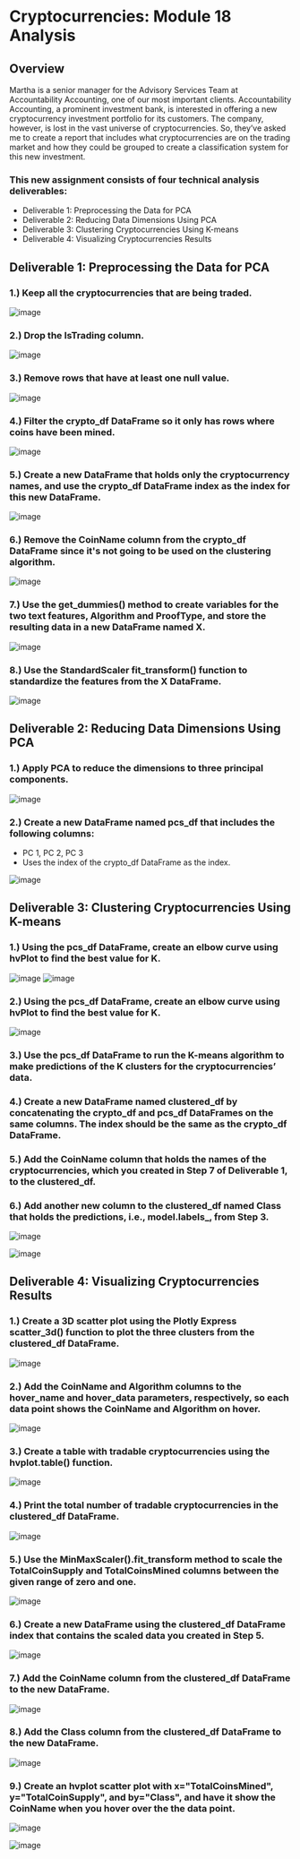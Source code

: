# Cryptocurrencies: Module 18 Analysis

## Overview
Martha is a senior manager for the Advisory Services Team at Accountability Accounting, one of our most important clients. Accountability Accounting, a prominent investment bank, is interested in offering a new cryptocurrency investment portfolio for its customers. The company, however, is lost in the vast universe of cryptocurrencies. So, they’ve asked me to create a report that includes what cryptocurrencies are on the trading market and how they could be grouped to create a classification system for this new investment.

### This new assignment consists of four technical analysis deliverables:
* Deliverable 1: Preprocessing the Data for PCA
* Deliverable 2: Reducing Data Dimensions Using PCA
* Deliverable 3: Clustering Cryptocurrencies Using K-means
* Deliverable 4: Visualizing Cryptocurrencies Results

## Deliverable 1: Preprocessing the Data for PCA

### 1.) Keep all the cryptocurrencies that are being traded.

![image](https://user-images.githubusercontent.com/87340105/155916194-4c4e8881-f2be-4f51-b81c-7fc70cda7c29.png)

### 2.) Drop the IsTrading column.

![image](https://user-images.githubusercontent.com/87340105/155916288-75c08e35-fe8d-41eb-86f6-8b8c32c74be8.png)

### 3.) Remove rows that have at least one null value.

![image](https://user-images.githubusercontent.com/87340105/155916259-ac6db97d-d916-48b6-81a4-e2a8ae07a551.png)

### 4.) Filter the crypto_df DataFrame so it only has rows where coins have been mined.

![image](https://user-images.githubusercontent.com/87340105/155916354-967df177-64ce-4dab-82e6-80fc67af95da.png)

### 5.) Create a new DataFrame that holds only the cryptocurrency names, and use the crypto_df DataFrame index as the index for this new DataFrame.

![image](https://user-images.githubusercontent.com/87340105/155916375-b2c44097-28c4-4822-9cc9-bb9386422265.png)

### 6.) Remove the CoinName column from the crypto_df DataFrame since it's not going to be used on the clustering algorithm.

![image](https://user-images.githubusercontent.com/87340105/155916405-5ffe2b08-60c2-42de-b02e-fa95a59518ab.png)

### 7.) Use the get_dummies() method to create variables for the two text features, Algorithm and ProofType, and store the resulting data in a new DataFrame named X.

![image](https://user-images.githubusercontent.com/87340105/155916698-865d3a76-dc56-4524-861c-7860d06467cb.png)

### 8.) Use the StandardScaler fit_transform() function to standardize the features from the X DataFrame.

![image](https://user-images.githubusercontent.com/87340105/155916725-807ac384-32f2-478c-8181-27519d527686.png)

## Deliverable 2: Reducing Data Dimensions Using PCA

### 1.) Apply PCA to reduce the dimensions to three principal components.

![image](https://user-images.githubusercontent.com/87340105/155916862-cebaf284-fe41-40ef-8084-c15c8f2d480e.png)

### 2.) Create a new DataFrame named pcs_df that includes the following columns:
* PC 1, PC 2, PC 3
* Uses the index of the crypto_df DataFrame as the index.

![image](https://user-images.githubusercontent.com/87340105/155916962-9f16359a-4627-44f4-97ca-1d95906fb4ab.png)

## Deliverable 3: Clustering Cryptocurrencies Using K-means

### 1.) Using the pcs_df DataFrame, create an elbow curve using hvPlot to find the best value for K.

![image](https://user-images.githubusercontent.com/87340105/155917469-9fe870d2-fd73-4d6a-a3d4-67bfa94f3d13.png)
![image](https://user-images.githubusercontent.com/87340105/155917517-4e668761-176a-4207-9a1e-52190a0504b4.png)

### 2.) Using the pcs_df DataFrame, create an elbow curve using hvPlot to find the best value for K.

![image](https://user-images.githubusercontent.com/87340105/155917336-5105c259-3be8-4768-ad19-7f37bdfda347.png)

### 3.) Use the pcs_df DataFrame to run the K-means algorithm to make predictions of the K clusters for the cryptocurrencies’ data.
### 4.) Create a new DataFrame named clustered_df by concatenating the crypto_df and pcs_df DataFrames on the same columns. The index should be the same as the crypto_df DataFrame.
### 5.) Add the CoinName column that holds the names of the cryptocurrencies, which you created in Step 7 of Deliverable 1, to the clustered_df.
### 6.) Add another new column to the clustered_df named Class that holds the predictions, i.e., model.labels_, from Step 3.

![image](https://user-images.githubusercontent.com/87340105/155917585-a9af00c1-af20-4f2c-a44c-2c2cbea31c70.png)

![image](https://user-images.githubusercontent.com/87340105/155917603-dfbde660-6d87-45a6-95e4-f4d04924c1ab.png)

## Deliverable 4: Visualizing Cryptocurrencies Results

### 1.) Create a 3D scatter plot using the Plotly Express scatter_3d() function to plot the three clusters from the clustered_df DataFrame.

![image](https://user-images.githubusercontent.com/87340105/155918039-1872e95c-aa34-4b3a-91b8-607f68b16e3d.png)

### 2.) Add the CoinName and Algorithm columns to the hover_name and hover_data parameters, respectively, so each data point shows the CoinName and Algorithm on hover.

![image](https://user-images.githubusercontent.com/87340105/155918141-501303c8-621a-43b7-99b7-e441187d1e55.png)

### 3.) Create a table with tradable cryptocurrencies using the hvplot.table() function.

![image](https://user-images.githubusercontent.com/87340105/155919237-b025994e-39d9-46dd-bff6-d210a6aba720.png)

### 4.) Print the total number of tradable cryptocurrencies in the clustered_df DataFrame.

![image](https://user-images.githubusercontent.com/87340105/155919398-637a85f2-49e4-4a2a-80e5-f4088e783c09.png)

### 5.) Use the MinMaxScaler().fit_transform method to scale the TotalCoinSupply and TotalCoinsMined columns between the given range of zero and one.

![image](https://user-images.githubusercontent.com/87340105/155919428-ecefdd18-562f-494e-88db-4738b5594169.png)

### 6.) Create a new DataFrame using the clustered_df DataFrame index that contains the scaled data you created in Step 5.

![image](https://user-images.githubusercontent.com/87340105/155919453-a3199774-abf6-4a23-91eb-06c9f8809a20.png)

### 7.) Add the CoinName column from the clustered_df DataFrame to the new DataFrame.

![image](https://user-images.githubusercontent.com/87340105/155919502-aa393e99-751b-4a75-bdfb-9c96a5d071ce.png)

### 8.) Add the Class column from the clustered_df DataFrame to the new DataFrame.

![image](https://user-images.githubusercontent.com/87340105/155919570-1db7b6e6-a2d0-4be8-85ae-3e35f13e3a2e.png)

### 9.) Create an hvplot scatter plot with x="TotalCoinsMined", y="TotalCoinSupply", and by="Class", and have it show the CoinName when you hover over the the data point.

![image](https://user-images.githubusercontent.com/87340105/155919639-29ce1f48-d70e-4a09-8b74-e8b53e25aae3.png)

![image](https://user-images.githubusercontent.com/87340105/155919759-09e860ae-1809-43e5-96ad-31327078535a.png)


